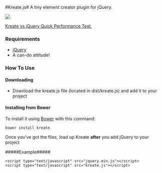 #Kreate.js#
A tiny element creator plugin for jQuery.

<img src="https://raw.githubusercontent.com/ItsJonQ/kreate/master/images/kreate-logo.png">

[Kreate vs jQuery Quick Performance Test.](http://jsperf.com/kreate-js-vs-jquery)

### Requirements
- [jQuery](http://jquery.com/)
- A can-do attitude!

### How To Use
#### Downloading ####
- Download the kreate.js file (located in dist/kreate.js) and add it to your project

#### Installing from Bower #####
To install it using [Bower](http://bower.io/) with this command:
```
bower install kreate
```

Once you've got the files, load up Kreate **after** you add jQuery to your project

#####Example#####
```
<script type="text/javascript" src="jquery.min.js"></script>
<script type="text/javascript" src="kreate.js"></script>
```
